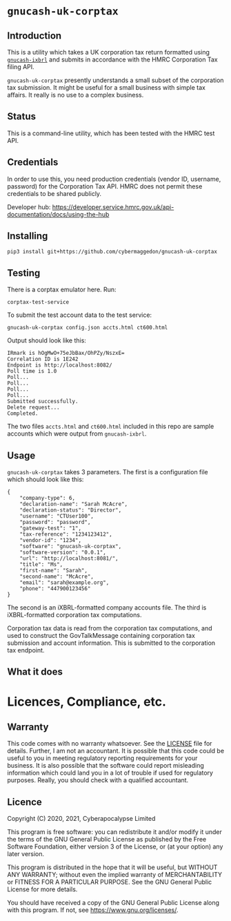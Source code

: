 
# `gnucash-uk-corptax`

## Introduction

This is a utility which takes a UK corporation tax return formatted using
[`gnucash-ixbrl`](https://github.com/cybermaggedon/gnucash-ixbrl) and
submits in accordance with the HMRC Corporation Tax filing API.

`gnucash-uk-corptax` presently understands a small subset of the corporation
tax submission.  It might be useful for a small business with simple tax
affairs.  It really is no use to a complex business.

## Status

This is a command-line utility, which has been tested with the HMRC test API.

## Credentials

In order to use this, you need production credentials (vendor ID, username,
password) for the Corporation Tax API.  HMRC does not permit these
credentials to be shared publicly.

Developer hub: 
https://developer.service.hmrc.gov.uk/api-documentation/docs/using-the-hub

## Installing

```
pip3 install git+https://github.com/cybermaggedon/gnucash-uk-corptax
```

## Testing

There is a corptax emulator here.  Run:

```
corptax-test-service
```

To submit the test account data to the test service:

```
gnucash-uk-corptax config.json accts.html ct600.html
```

Output should look like this:
```
IRmark is hOgMwO+75eJbBax/OhPZy/NszxE=
Correlation ID is 1E242
Endpoint is http://localhost:8082/
Poll time is 1.0
Poll...
Poll...
Poll...
Poll...
Submitted successfully.
Delete request...
Completed.
```

The two files `accts.html` and `ct600.html` included in this repo
are sample accounts which were output from `gnucash-ixbrl`.

## Usage

`gnucash-uk-corptax` takes 3 parameters.  The first is a configuration file
which should look like this:

```
{
    "company-type": 6,
    "declaration-name": "Sarah McAcre",
    "declaration-status": "Director",
    "username": "CTUser100",
    "password": "password",
    "gateway-test": "1",
    "tax-reference": "1234123412",
    "vendor-id": "1234",
    "software": "gnucash-uk-corptax",
    "software-version": "0.0.1",
    "url": "http://localhost:8081/",
    "title": "Ms",
    "first-name": "Sarah",
    "second-name": "McAcre",
    "email": "sarah@example.org",
    "phone": "447900123456"
}
```

The second is an iXBRL-formatted company accounts file.  The third
is iXBRL-formatted corporation tax computations.

Corporation tax data is read from the corporation tax computations, and
used to construct the GovTalkMessage containing corporation tax submission
and account information.  This is submitted to the corporation tax
endpoint.

## What it does

# Licences, Compliance, etc.

## Warranty

This code comes with no warranty whatsoever.  See the [LICENSE](LICENCE) file
for details.  Further, I am not an accountant.  It is possible that this code
could be useful to you in meeting regulatory reporting requirements for your
business.  It is also possible that the software could report misleading
information which could land you in a lot of trouble if used for regulatory
purposes.  Really, you should check with a qualified accountant.

## Licence

Copyright (C) 2020, 2021, Cyberapocalypse Limited

This program is free software: you can redistribute it and/or modify
it under the terms of the GNU General Public License as published by
the Free Software Foundation, either version 3 of the License, or
(at your option) any later version.

This program is distributed in the hope that it will be useful,
but WITHOUT ANY WARRANTY; without even the implied warranty of
MERCHANTABILITY or FITNESS FOR A PARTICULAR PURPOSE.  See the
GNU General Public License for more details.

You should have received a copy of the GNU General Public License
along with this program.  If not, see <https://www.gnu.org/licenses/>.

